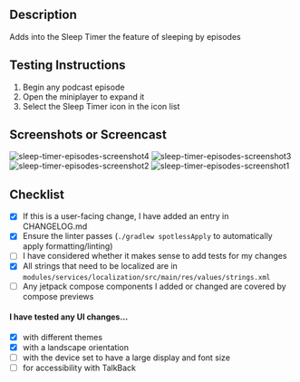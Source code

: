 ## Description
Adds into the Sleep Timer the feature of sleeping by episodes


## Testing Instructions
1. Begin any podcast episode
2. Open the miniplayer to expand it
3. Select the Sleep Timer icon in the icon list

## Screenshots or Screencast 
![sleep-timer-episodes-screenshot4](https://github.com/DaveHurley7/pocket-casts-android/assets/7275950/6f481c57-8992-41a7-8488-13ccc2f8b371)
![sleep-timer-episodes-screenshot3](https://github.com/DaveHurley7/pocket-casts-android/assets/7275950/63b825b5-9cc8-4664-b22d-c6f813b4309a)
![sleep-timer-episodes-screenshot2](https://github.com/DaveHurley7/pocket-casts-android/assets/7275950/6cdfe347-2cc3-434b-bf73-135656717cbe)
![sleep-timer-episodes-screenshot1](https://github.com/DaveHurley7/pocket-casts-android/assets/7275950/f5536395-1702-4129-bc7b-b3314ea938a4)



## Checklist
- [x] If this is a user-facing change, I have added an entry in CHANGELOG.md
- [x] Ensure the linter passes (`./gradlew spotlessApply` to automatically apply formatting/linting)
- [ ] I have considered whether it makes sense to add tests for my changes
- [x] All strings that need to be localized are in `modules/services/localization/src/main/res/values/strings.xml`
- [ ] Any jetpack compose components I added or changed are covered by compose previews
 
#### I have tested any UI changes...
<!-- If this PR does not contain UI changes, ignore these items -->
- [x] with different themes
- [x] with a landscape orientation
- [ ] with the device set to have a large display and font size
- [ ] for accessibility with TalkBack
